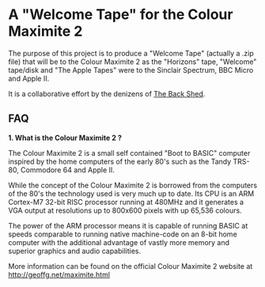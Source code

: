 # A "Welcome Tape" for the Colour Maximite 2

The purpose of this project is to produce a "Welcome Tape" (actually a .zip file) that will be to the Colour Maximite 2 as the "Horizons" tape, "Welcome" tape/disk and "The Apple Tapes" were to the Sinclair Spectrum, BBC Micro and Apple II.

It is a collaborative effort by the denizens of [The Back Shed](http://www.thebackshed.com/forum/ViewForum.php?FID=16).

## FAQ

**1. What is the Colour Maximite 2 ?**

The Colour Maximite 2 is a small self contained "Boot to BASIC" computer inspired by the home computers of the early 80's such as the Tandy TRS-80, Commodore 64 and Apple II.

While the concept of the Colour Maximite 2 is borrowed from the computers of the 80's the technology used is very much up to date.  Its CPU is an ARM Cortex-M7 32-bit RISC processor running at 480MHz and it generates a VGA output at resolutions up to 800x600 pixels with up 65,536 colours.

The power of the ARM processor means it is capable of running BASIC at speeds comparable to running native machine-code on an 8-bit home computer with the additional advantage of vastly more memory and superior graphics and audio capabilities.

More information can be found on the official Colour Maximite 2 website at http://geoffg.net/maximite.html
